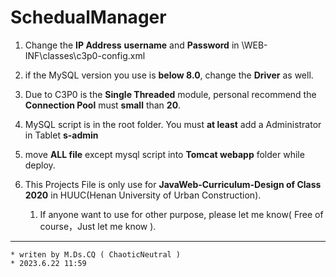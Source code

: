 # SchedualManager
1. Change the **IP Address** **username** and **Password** in \WEB-INF\classes\c3p0-config.xml

2. if the MySQL version you use is **below 8.0**, change the **Driver** as well.
   
3. Due to C3P0 is the **Single Threaded** module, personal recommend the **Connection Pool** must **small** than **20**.
   
4. MySQL script is in the root folder. You must **at least** add a Administrator in Tablet **s-admin**
   
5. move **ALL file** except mysql script into **Tomcat webapp** folder while deploy.
   
6. This Projects File is only use for **JavaWeb-Curriculum-Design of Class 2020** in HUUC(Henan University of Urban Construction).
   1. If anyone want to use for other purpose, please let me know( Free of course，Just let me know ).
---
    * writen by M.Ds.CQ ( ChaoticNeutral )
    * 2023.6.22 11:59